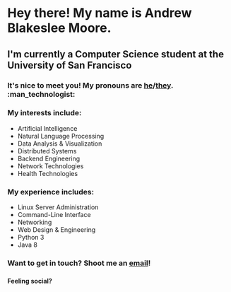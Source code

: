 
<h1>Hey there! My name is Andrew Blakeslee Moore.</h1>

<h2>I'm currently a Computer Science student at the University of San Francisco</h2>
  
<h3>It's nice to meet you! My pronouns are <a href="https://pronoun.is/he">he</a>/<a href="https://pronoun.is/they">they</a>. :man_technologist:</h3>

<h3>My interests include:</h3>
<p><ul>
    <li>Artificial Intelligence</li>
    <li>Natural Language Processing</li>
    <li>Data Analysis & Visualization</li>
    <li>Distributed Systems</li>
    <li>Backend Engineering</li>
    <li>Network Technologies</li>
    <li>Health Technologies</li>
  </ul></p>

<h3>My experience includes:</h3>
<p><ul>
    <li>Linux Server Administration</li>
    <li>Command-Line Interface</li>
    <li>Networking</li>
    <li>Web Design & Engineering</li>
    <li>Python 3</li>
    <li>Java 8</li>
  </ul></p>
 
<h3>Want to get in touch? Shoot me an <a href="mailto:abmoore3@dons.usfca.edu">email</a>!
  <h4>Feeling social?
    <a href="https://www.linkedin.com/in/andrwmoore/"><img height="16" hspace="5" src="https://unpkg.com/simple-icons@v3/icons/linkedin.svg"></a>
    <a href="https://twitter.com/andrwmoore"><img height="16" hspace="5" src="https://unpkg.com/simple-icons@v3/icons/twitter.svg"></a>
    <a href="https://instagram.com/andrew.b.moore"><img height="16" hspace="5" src="https://unpkg.com/simple-icons@v3/icons/instagram.svg"></a>
    
    
